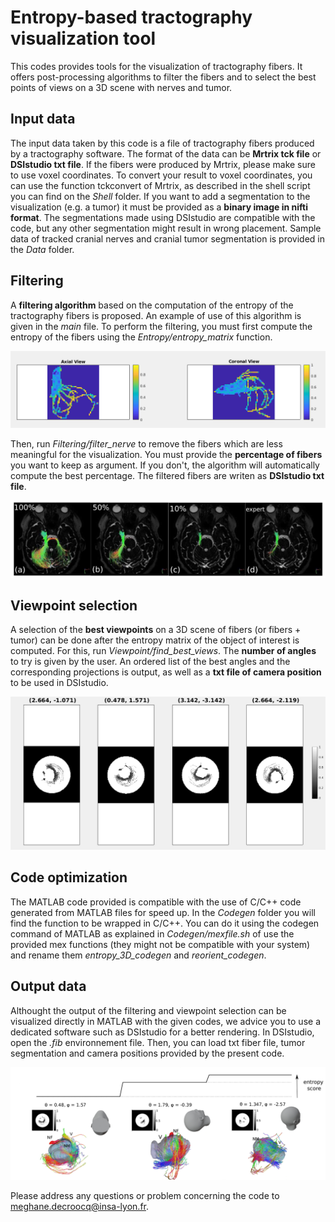 # Entropy-based tractography visualization tool

This codes provides tools for the visualization of tractography fibers. It offers post-processing algorithms to filter the fibers and to select the best points of views on a 3D scene with nerves and tumor.

## Input data

The input data taken by this code is a file of tractography fibers produced by a tractography software. The format of the data can be **Mrtrix tck file** or **DSIstudio txt file**. If the fibers were produced by Mrtrix, please make sure to use voxel coordinates. To convert your result to voxel coordinates, you can use the function tckconvert of Mrtrix, as described in the shell script you can find on the *Shell* folder. If you want to add a segmentation to the visualization (e.g. a tumor) it must be provided as a **binary image in nifti format**. The segmentations made using DSIstudio are compatible with the code, but any other segmentation might result in wrong placement. Sample data of tracked cranial nerves and cranial tumor segmentation is provided in the *Data* folder. 

## Filtering

A **filtering algorithm** based on the computation of the entropy of the tractography fibers is proposed. An example of use of this algorithm is given in the *main* file. To perform the filtering, you must first compute the entropy of the fibers using the *Entropy/entropy_matrix* function. 

![](Img/entropy_matrix.png)

Then, run *Filtering/filter_nerve* to remove the fibers which are less meaningful for the visualization. You must provide the **percentage of fibers** you want to keep as argument. If you don't, the algorithm will automatically compute the best percentage. The filtered fibers are writen as **DSIstudio txt file**. 

![](Img/filtering.png)

## Viewpoint selection

A selection of the **best viewpoints** on a 3D scene of fibers (or fibers + tumor) can be done after the entropy matrix of the object of interest is computed. For this, run *Viewpoint/find_best_views*. The **number of angles** to try is given by the user. An ordered list of the best angles and the corresponding projections is output, as well as a **txt file of camera position** to be used in DSIstudio. 

![](Img/projections.png)

## Code optimization

 The MATLAB code provided is compatible with the use of C/C++ code generated from MATLAB files for speed up. In the *Codegen* folder you will find the function to be wrapped in C/C++. You can do it using the codegen command of MATLAB as explained in *Codegen/mexfile.sh* of use the provided mex functions (they might not be compatible with your system) and rename them *entropy_3D_codegen* and *reorient_codegen*.

## Output data

Althought the output of the filtering and viewpoint selection can be visualized directly in MATLAB with the given codes, we advice you to use a dedicated software such as DSIstudio for a better rendering. In DSIstudio, open the *.fib* environnement file. Then, you can load txt fiber file, tumor segmentation and camera positions provided by the present code. 

![](Img/viewpoint.png)

Please address any questions or problem concerning the code to meghane.decroocq@insa-lyon.fr.

